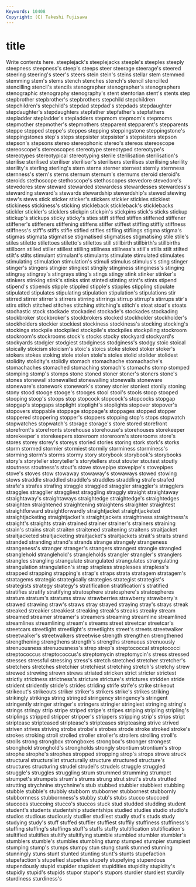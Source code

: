 ```yaml
---
Keywords: 10408 
Copyright: (C) Takeshi Fujisawa
---
```


# title

Write contents here.
steeplejack's
steeplejacks steeple's steeples steeply steepness steepness's steep's steeps steer steerage
steerage's steered steering steering's steer's steers stein stein's steins stellar
stem stemmed stemming stem's stems stench stenches stench's stencil stencilled
stencilling stencil's stencils stenographer stenographer's stenographers stenographic stenography stenography's stent
stentorian stent's stents step stepbrother stepbrother's stepbrothers stepchild stepchildren stepchildren's
stepchild's stepdad stepdad's stepdads stepdaughter stepdaughter's stepdaughters stepfather stepfather's stepfathers
stepladder stepladder's stepladders stepmom stepmom's stepmoms stepmother stepmother's stepmothers stepparent
stepparent's stepparents steppe stepped steppe's steppes stepping steppingstone steppingstone's steppingstones
step's steps stepsister stepsister's stepsisters stepson stepson's stepsons stereo stereophonic
stereo's stereos stereoscope stereoscope's stereoscopes stereotype stereotyped stereotype's stereotypes stereotypical
stereotyping sterile sterilisation sterilisation's sterilise sterilised steriliser steriliser's sterilisers sterilises
sterilising sterility sterility's sterling sterling's stern sterna sterner sternest sternly
sternness sternness's stern's sterns sternum sternum's sternums steroid steroid's steroids
stethoscope stethoscope's stethoscopes stevedore stevedore's stevedores stew steward stewarded stewardess
stewardesses stewardess's stewarding steward's stewards stewardship stewardship's stewed stewing stew's
stews stick sticker sticker's stickers stickier stickies stickiest stickiness stickiness's
sticking stickleback stickleback's sticklebacks stickler stickler's sticklers stickpin stickpin's stickpins
stick's sticks stickup stickup's stickups sticky sticky's sties stiff stiffed
stiffen stiffened stiffener stiffener's stiffeners stiffening stiffens stiffer stiffest stiffing
stiffly stiffness stiffness's stiff's stiffs stifle stifled stifles stifling stiflings
stigma stigma's stigmas stigmata stigmatise stigmatised stigmatises stigmatising stile stile's
stiles stiletto stilettoes stiletto's stilettos still stillbirth stillbirth's stillbirths stillborn
stilled stiller stillest stilling stillness stillness's still's stills stilt stilted
stilt's stilts stimulant stimulant's stimulants stimulate stimulated stimulates stimulating stimulation
stimulation's stimuli stimulus stimulus's sting stinger stinger's stingers stingier stingiest
stingily stinginess stinginess's stinging stingray stingray's stingrays sting's stings stingy
stink stinker stinker's stinkers stinking stink's stinks stint stinted stinting
stint's stints stipend stipend's stipends stipple stippled stipple's stipples stippling
stipulate stipulated stipulates stipulating stipulation stipulation's stipulations stir stirred stirrer
stirrer's stirrers stirring stirrings stirrup stirrup's stirrups stir's stirs stitch
stitched stitches stitching stitching's stitch's stoat stoat's stoats stochastic stock
stockade stockaded stockade's stockades stockading stockbroker stockbroker's stockbrokers stocked stockholder
stockholder's stockholders stockier stockiest stockiness stockiness's stocking stocking's stockings stockpile
stockpiled stockpile's stockpiles stockpiling stockroom stockroom's stockrooms stock's stocks stocky
stockyard stockyard's stockyards stodgier stodgiest stodginess stodginess's stodgy stoic stoical
stoically stoicism stoicism's stoic's stoics stoke stoked stoker stoker's stokers
stokes stoking stole stolen stole's stoles stolid stolider stolidest stolidity
stolidity's stolidly stomach stomachache stomachache's stomachaches stomached stomaching stomach's stomachs
stomp stomped stomping stomp's stomps stone stoned stoner stoner's stoners
stone's stones stonewall stonewalled stonewalling stonewalls stoneware stoneware's stonework stonework's
stoney stonier stoniest stonily stoning stony stood stooge stooge's stooges
stool stool's stools stoop stooped stooping stoop's stoops stop stopcock
stopcock's stopcocks stopgap stopgap's stopgaps stoplight stoplight's stoplights stopover stopover's
stopovers stoppable stoppage stoppage's stoppages stopped stopper stoppered stoppering stopper's
stoppers stopping stop's stops stopwatch stopwatches stopwatch's storage storage's store
stored storefront storefront's storefronts storehouse storehouse's storehouses storekeeper storekeeper's storekeepers
storeroom storeroom's storerooms store's stores storey storey's storeys storied stories
storing stork stork's storks storm stormed stormier stormiest stormily storminess
storminess's storming storm's storms stormy story storybook storybook's storybooks story's
storyteller storyteller's storytellers stout stouter stoutest stoutly stoutness stoutness's stout's
stove stovepipe stovepipe's stovepipes stove's stoves stow stowaway stowaway's stowaways
stowed stowing stows straddle straddled straddle's straddles straddling strafe strafed
strafe's strafes strafing straggle straggled straggler straggler's stragglers straggles stragglier
straggliest straggling straggly straight straightaway straightaway's straightaways straightedge straightedge's straightedges
straighten straightened straightening straightens straighter straightest straightforward straightforwardly straightjacket straightjacketed
straightjacketing straightjacket's straightjackets straightness straightness's straight's straights strain strained strainer
strainer's strainers straining strain's strains strait straiten straitened straitening straitens
straitjacket straitjacketed straitjacketing straitjacket's straitjackets strait's straits strand stranded stranding
strand's strands strange strangely strangeness strangeness's stranger stranger's strangers strangest
strangle strangled stranglehold stranglehold's strangleholds strangler strangler's stranglers strangles strangling
strangulate strangulated strangulates strangulating strangulation strangulation's strap strapless straplesses strapless's
strapped strapping strapping's strap's straps strata stratagem stratagem's stratagems strategic
strategically strategies strategist strategist's strategists strategy strategy's stratification stratification's stratified
stratifies stratify stratifying stratosphere stratosphere's stratospheres stratum stratum's stratums straw
strawberries strawberry strawberry's strawed strawing straw's straws stray strayed straying
stray's strays streak streaked streakier streakiest streaking streak's streaks streaky
stream streamed streamer streamer's streamers streaming streamline streamlined streamlines streamlining
stream's streams street streetcar streetcar's streetcars streetlight streetlight's streetlights street's
streets streetwalker streetwalker's streetwalkers streetwise strength strengthen strengthened strengthening strengthens
strength's strengths strenuous strenuously strenuousness strenuousness's strep strep's streptococcal streptococci
streptococcus streptococcus's streptomycin streptomycin's stress stressed stresses stressful stressing stress's
stretch stretched stretcher stretcher's stretchers stretches stretchier stretchiest stretching stretch's
stretchy strew strewed strewing strewn strews striated stricken strict stricter
strictest strictly strictness strictness's stricture stricture's strictures stridden stride strident
stridently stride's strides striding strife strife's strike strikeout strikeout's strikeouts
striker striker's strikers strike's strikes striking strikingly strikings string stringed
stringency stringency's stringent stringently stringer stringer's stringers stringier stringiest stringing
string's strings stringy strip stripe striped stripe's stripes striping stripling
stripling's striplings stripped stripper stripper's strippers stripping strip's strips stript
striptease stripteased striptease's stripteases stripteasing strive strived striven strives striving
strobe strobe's strobes strode stroke stroked stroke's strokes stroking stroll
strolled stroller stroller's strollers strolling stroll's strolls strong strongbox strongboxes
strongbox's stronger strongest stronghold stronghold's strongholds strongly strontium strontium's strop
strophe strophe's strophes stropped stropping strop's strops strove struck structural
structuralist structurally structure structured structure's structures structuring strudel strudel's strudels
struggle struggled struggle's struggles struggling strum strummed strumming strumpet strumpet's
strumpets strum's strums strung strut strut's struts strutted strutting strychnine
strychnine's stub stubbed stubbier stubbiest stubbing stubble stubble's stubbly stubborn
stubborner stubbornest stubbornly stubbornness stubbornness's stubby stub's stubs stucco stuccoed
stuccoes stuccoing stucco's stuccos stuck stud studded studding student student's
students studentship studentships studied studies studio studio's studios studious studiously
studlier studliest studly stud's studs study studying study's stuff stuffed
stuffier stuffiest stuffily stuffiness stuffiness's stuffing stuffing's stuffings stuff's stuffs
stuffy stultification stultification's stultified stultifies stultify stultifying stumble stumbled stumbler
stumbler's stumblers stumble's stumbles stumbling stump stumped stumpier stumpiest stumping
stump's stumps stumpy stun stung stunk stunned stunning stunningly stuns
stunt stunted stunting stunt's stunts stupefaction stupefaction's stupefied stupefies stupefy
stupefying stupendous stupendously stupid stupider stupidest stupidities stupidity stupidity's stupidly
stupid's stupids stupor stupor's stupors sturdier sturdiest sturdily sturdiness sturdiness's
